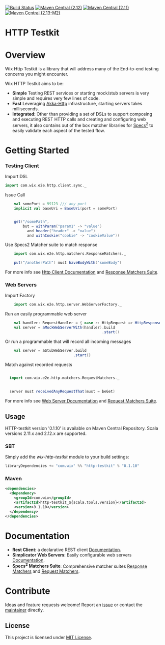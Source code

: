 [![Build Status](https://travis-ci.org/wix/wix-http-testkit.svg?branch=master)](https://travis-ci.org/wix/wix-http-testkit)
[![Maven Central (2.12)](https://maven-badges.herokuapp.com/maven-central/com.wix/http-testkit_2.12/badge.svg)](https://maven-badges.herokuapp.com/maven-central/com.wix/http-testkit_2.12)
[![Maven Central (2.11)](https://maven-badges.herokuapp.com/maven-central/com.wix/http-testkit_2.11/badge.svg)](https://maven-badges.herokuapp.com/maven-central/com.wix/http-testkit_2.11)
[![Maven Central (2.13-M2)](https://maven-badges.herokuapp.com/maven-central/com.wix/http-testkit_2.13-M3/badge.svg)](https://maven-badges.herokuapp.com/maven-central/com.wix/http-testkit_2.13-M2)

# HTTP Testkit

Overview
========

Wix Http Testkit is a library that will address many of the End-to-end testing concerns you might encounter.

Wix HTTP Testkit aims to be:
* __Simple__ Testing REST services or starting mock/stub servers is very simple and requires very few lines of code.
* __Fast__ Leveraging [Akka-Http](https://github.com/akka/akka-http) infrastructure, starting servers takes milliseconds.
* __Integrated__: Other than providing a set of DSLs to support composing and executing REST HTTP calls and creating and configuring web servers, it also contains out of the box matcher libraries for [Specs<sup>2</sup>](http://wix.github.io/accord/specs2.html) to easily validate each aspect of the tested flow.


Getting Started
===============
### Testing Client

Import DSL
```scala
import com.wix.e2e.http.client.sync._
```

Issue Call
```scala
    val somePort = 99123 /// any port
    implicit val baseUri = BaseUri(port = somePort)


    get("/somePath", 
        but = withParam("param1" -> "value") 
          and header("header" -> "value") 
          and withCookie("cookie" -> "cookieValue"))
```

Use Specs2 Matcher suite to match response
```scala
    import com.wix.e2e.http.matchers.ResponseMatchers._

    put("/anotherPath") must haveBodyWith("someBody")
```

For more info see [Http Client Documentation](./HTTP_CLIENT.md) and [Response Matchers Suite](./HTTP_CLIENT_MATCHERS.md).


### Web Servers

Import Factory
```scala
    import com.wix.e2e.http.server.WebServerFactory._
```

Run an easily programmable web server

```scala
    val handler: RequestHandler = { case r: HttpRequest => HttpResponse()  }
    val server = aMockWebServerWith(handler).build
                                            .start()
```

Or run a programmable that will record all incoming messages

```scala
    val server = aStubWebServer.build
                               .start()

```

Match against recorded requests

```scala

  import com.wix.e2e.http.matchers.RequestMatchers._
  
  
  server must receivedAnyRequestThat(must = beGet)
```

For more info see [Web Server Documentation](./WEBSERVER.md) and [Request Matchers Suite](./WEBSERVER_MATCHERS.md).



## Usage 

HTTP-testkit version '0.1.10' is available on Maven Central Repository. Scala versions 2.11.x and 2.12.x are supported.

### SBT
Simply add the *wix-http-testkit* module to your build settings:

```sbt
libraryDependencies += "com.wix" %% "http-testkit" % "0.1.10"
```
### Maven

```xml
<dependencies>
  <dependency>
    <groupId>com.wix</groupId>
    <artifactId>http-testkit_${scala.tools.version}</artifactId>
    <version>0.1.10</version>
  </dependency>
</dependencies>

```

# Documentation 

* __Rest Client__: a declarative REST client [Documentation](./HTTP_CLIENT.md).  
* __Simplicator Web Servers__: Easily configurable web servers [Documentation](./WEBSERVER.md).
* __Specs<sup>2</sup> Matchers Suite__: Comprehensive matcher suites [Response Matchers](./HTTP_CLIENT_MATCHERS.md) and [Request Matchers](./WEBSERVER_MATCHERS.md).    

# Contribute

Ideas and feature requests welcome! Report an [issue](https://github.com/wix/wix-http-testkit/issues/) or contact the [maintainer](https://github.com/noam-almog) directly.


## License

This project is licensed under [MIT License](./LICENSE.md).
